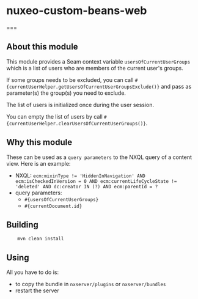 # nuxeo-custom-beans-web
===

## About this module

This module provides a Seam context variable `usersOfCurrentUserGroups` which is a list of users who are members of the current user's groups.

If some groups needs to be excluded, you can call `#{currentUserHelper.getUsersOfCurrentUserGroupsExclude()}` and pass as parameter(s) the group(s) you need to exclude.

The list of users is initialized once during the user session.

You can empty the list of users by call `#{currentUserHelper.clearUsersOfCurrentUserGroups()}`.

## Why this module

These can be used as a `query parameters` to the NXQL query of a content view. Here is an example:
- NXQL: `ecm:mixinType != 'HiddenInNavigation' AND ecm:isCheckedInVersion = 0 AND ecm:currentLifeCycleState != 'deleted' AND dc:creator IN (?) AND ecm:parentId = ?`
- query parameters:
  - `#{usersOfCurrentUserGroups}`
  - `#{currentDocument.id}`

## Building

        mvn clean install

## Using

All you have to do is:

 - to copy the bundle in `nxserver/plugins` or `nxserver/bundles`
 - restart the server
